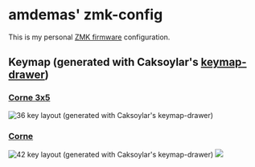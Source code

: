 # amdemas' zmk-config

This is my personal [ZMK firmware](https://github.com/zmkfirmware/zmk/) configuration.


## Keymap (generated with Caksoylar's [keymap-drawer](https://github.com/caksoylar/keymap-drawer))

### [Corne 3x5](./config/corne36.keymap)
![36 key layout (generated with Caksoylar's keymap-drawer)](./assets/corne_keymap36.svg)

### [Corne](./assets/cornep.keyamp)
![42 key layout (generated with Caksoylar's keymap-drawer)](./config/corne.keymap)
  ![](assets/corne_keymap.svg)
